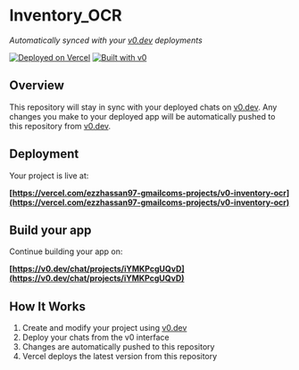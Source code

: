 # Inventory_OCR

*Automatically synced with your [v0.dev](https://v0.dev) deployments*

[![Deployed on Vercel](https://img.shields.io/badge/Deployed%20on-Vercel-black?style=for-the-badge&logo=vercel)](https://vercel.com/ezzhassan97-gmailcoms-projects/v0-inventory-ocr)
[![Built with v0](https://img.shields.io/badge/Built%20with-v0.dev-black?style=for-the-badge)](https://v0.dev/chat/projects/iYMKPcgUQvD)

## Overview

This repository will stay in sync with your deployed chats on [v0.dev](https://v0.dev).
Any changes you make to your deployed app will be automatically pushed to this repository from [v0.dev](https://v0.dev).

## Deployment

Your project is live at:

**[https://vercel.com/ezzhassan97-gmailcoms-projects/v0-inventory-ocr](https://vercel.com/ezzhassan97-gmailcoms-projects/v0-inventory-ocr)**

## Build your app

Continue building your app on:

**[https://v0.dev/chat/projects/iYMKPcgUQvD](https://v0.dev/chat/projects/iYMKPcgUQvD)**

## How It Works

1. Create and modify your project using [v0.dev](https://v0.dev)
2. Deploy your chats from the v0 interface
3. Changes are automatically pushed to this repository
4. Vercel deploys the latest version from this repository